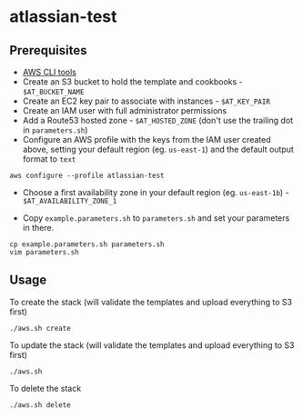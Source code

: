 # atlassian-test

## Prerequisites

- [AWS CLI tools](http://docs.aws.amazon.com/cli/latest/userguide/installing.html)
- Create an S3 bucket to hold the template and cookbooks - `$AT_BUCKET_NAME`
- Create an EC2 key pair to associate with instances - `$AT_KEY_PAIR`
- Create an IAM user with full administrator permissions
- Add a Route53 hosted zone - `$AT_HOSTED_ZONE` (don't use the trailing dot in `parameters.sh`)
- Configure an AWS profile with the keys from the IAM user created above, setting your default region (eg. `us-east-1`) and the default output format to `text`

```
aws configure --profile atlassian-test
```

- Choose a first availability zone in your default region (eg. `us-east-1b`) - `$AT_AVAILABILITY_ZONE_1`

- Copy `example.parameters.sh` to `parameters.sh` and set your parameters in there.

```
cp example.parameters.sh parameters.sh
vim parameters.sh
```

## Usage

To create the stack (will validate the templates and upload everything to S3 first)

```
./aws.sh create
```

To update the stack (will validate the templates and upload everything to S3 first)

```
./aws.sh
```

To delete the stack

```
./aws.sh delete
```
